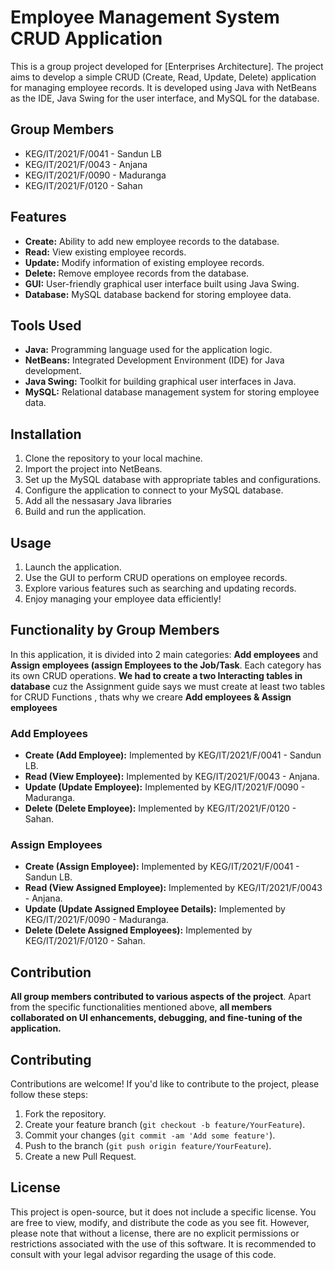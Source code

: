 # Employee Management System CRUD Application

This is a group project developed for [Enterprises Architecture]. The project aims to develop a simple CRUD (Create, Read, Update, Delete) application for managing employee records. It is developed using Java with NetBeans as the IDE, Java Swing for the user interface, and MySQL for the database.

## Group Members

- KEG/IT/2021/F/0041 - Sandun LB
- KEG/IT/2021/F/0043 - Anjana
- KEG/IT/2021/F/0090 - Maduranga
- KEG/IT/2021/F/0120 - Sahan

## Features

- **Create:** Ability to add new employee records to the database.
- **Read:** View existing employee records.
- **Update:** Modify information of existing employee records.
- **Delete:** Remove employee records from the database.
- **GUI:** User-friendly graphical user interface built using Java Swing.
- **Database:** MySQL database backend for storing employee data.

## Tools Used

- **Java:** Programming language used for the application logic.
- **NetBeans:** Integrated Development Environment (IDE) for Java development.
- **Java Swing:** Toolkit for building graphical user interfaces in Java.
- **MySQL:** Relational database management system for storing employee data.

## Installation

1. Clone the repository to your local machine.
2. Import the project into NetBeans.
3. Set up the MySQL database with appropriate tables and configurations.
4. Configure the application to connect to your MySQL database.
5. Add all the nessasary Java libraries
6. Build and run the application.

## Usage

1. Launch the application.
2. Use the GUI to perform CRUD operations on employee records.
3. Explore various features such as searching and updating records.
4. Enjoy managing your employee data efficiently!

## Functionality by Group Members

In this application, it is divided into 2 main categories: **Add employees** and **Assign employees (assign Employees to the Job/Task**. Each category has its own CRUD operations.
**We had to create a two Interacting tables in database** cuz the Assignment guide says we must create at least two tables for CRUD Functions , thats why we creare **Add employees & Assign employees** 

### Add Employees

- **Create (Add Employee):** Implemented by KEG/IT/2021/F/0041 - Sandun LB.
- **Read (View Employee):** Implemented by KEG/IT/2021/F/0043 - Anjana.
- **Update (Update Employee):** Implemented by KEG/IT/2021/F/0090 - Maduranga.
- **Delete (Delete Employee):** Implemented by KEG/IT/2021/F/0120 - Sahan.

### Assign Employees

- **Create (Assign Employee):** Implemented by KEG/IT/2021/F/0041 - Sandun LB.
- **Read (View Assigned Employee):** Implemented by KEG/IT/2021/F/0043 - Anjana.
- **Update (Update Assigned Employee Details):** Implemented by KEG/IT/2021/F/0090 - Maduranga.
- **Delete (Delete Assigned Employees):** Implemented by KEG/IT/2021/F/0120 - Sahan.

## Contribution

**All group members contributed to various aspects of the project**. Apart from the specific functionalities mentioned above, **all members collaborated on UI enhancements, debugging, and fine-tuning of the application.**

## Contributing

Contributions are welcome! If you'd like to contribute to the project, please follow these steps:

1. Fork the repository.
2. Create your feature branch (`git checkout -b feature/YourFeature`).
3. Commit your changes (`git commit -am 'Add some feature'`).
4. Push to the branch (`git push origin feature/YourFeature`).
5. Create a new Pull Request.

## License

This project is open-source, but it does not include a specific license. You are free to view, modify, and distribute the code as you see fit. However, please note that without a license, there are no explicit permissions or restrictions associated with the use of this software. It is recommended to consult with your legal advisor regarding the usage of this code.
